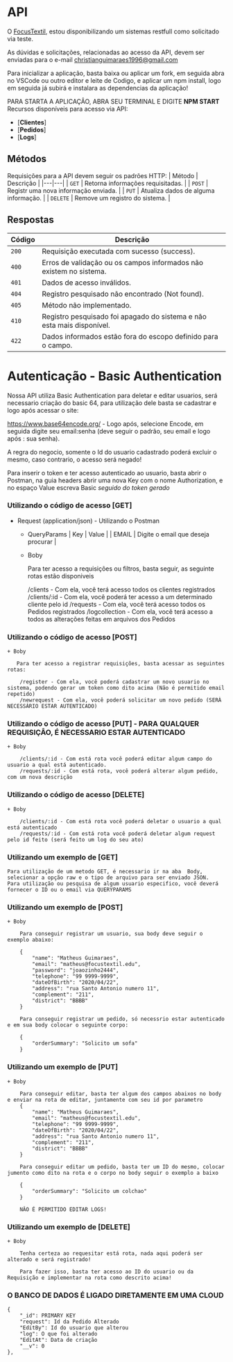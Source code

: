 # API

O [FocusTextil](https://www.focustextil.com.br), estou disponibilizando um sistemas restfull como solicitado via teste.


As dúvidas e solicitações, relacionadas ao acesso da API, devem ser enviadas para o e-mail christianguimaraes1996@gmail.com

Para inicializar a aplicação, basta baixa ou aplicar um fork, em seguida abra no VSCode ou outro editor e leite de Codigo, e aplicar um npm install, logo em seguida já subirá e instalara as dependencias da aplicação!

PARA STARTA A APLICAÇÂO, ABRA SEU TERMINAL E DIGITE **NPM START**
Recursos disponíveis para acesso via API:
* [**Clientes**]
* [**Pedidos**]
* [**Logs**]

## Métodos
Requisições para a API devem seguir os padrões HTTP:
| Método | Descrição |
|---|---|
| `GET` | Retorna informações requisitadas. |
| `POST` | Registr uma nova informação enviada. |
| `PUT` | Atualiza dados de alguma informação. |
| `DELETE` | Remove um registro do sistema. |

## Respostas

| Código | Descrição |
|---|---|
| `200` | Requisição executada com sucesso (success).|
| `400` | Erros de validação ou os campos informados não existem no sistema.|
| `401` | Dados de acesso inválidos.|
| `404` | Registro pesquisado não encontrado (Not found).|
| `405` | Método não implementado.|
| `410` | Registro pesquisado foi apagado do sistema e não esta mais disponível.|
| `422` | Dados informados estão fora do escopo definido para o campo.|

# Autenticação - Basic Authentication

Nossa API utiliza Basic Authentication para deletar e editar usuarios, será necessario criação do basic 64, para utilização dele basta se cadastrar e logo após acessar o site:

https://www.base64encode.org/ - Logo após, selecione Encode, em seguida digite seu email:senha (deve seguir o padrão, seu email e logo após : sua senha).


A regra do negocio, somente o Id do usuario cadastrado poderá excluir o mesmo, caso contrario, o acesso será negado!

Para inserir o token e ter acesso autenticado ao usuario, basta abrir o Postman, na guia headers abrir uma nova Key com o nome Authorization, e no espaço Value escreva Basic *seguido do token gerado*


### Utilizando o código de acesso [GET]


+ Request (application/json) - Utilizando o Postman

    + QueryParams
            |    Key       | Value                                    |
            |    EMAIL     | Digite o email que deseja procurar       |


    + Boby

        Para ter acesso a requisições ou filtros, basta seguir, as seguinte rotas estão disponiveis

        /clients - Com ela, você terá acesso todos os clientes registrados
        /clients/:id - Com ela, você poderá ter acesso a um determinado cliente pelo id
        /requests -  Com ela, você terá acesso todos os Pedidos registrados
        /logcollection - Com ela, você terá acesso a todos as alterações feitas em arquivos dos Pedidos


### Utilizando o código de acesso [POST]

    + Boby

       Para ter acesso a registrar requisições, basta acessar as seguintes rotas:

        /register - Com ela, você poderá cadastrar um novo usuario no sistema, podendo gerar um token como dito acima (Não é permitido email repetido)
        /newrequest - Com ela, você poderá solicitar um novo pedido (SERÀ NECESSÀRIO ESTAR AUTENTICADO)


### Utilizando o código de acesso [PUT] - PARA QUALQUER REQUISIÇÂO, É NECESSARIO ESTAR AUTENTICADO

    + Boby

        /clients/:id - Com está rota você poderá editar algum campo do usuario a qual está autenticado.
        /requests/:id - Com está rota, você poderá alterar algum pedido, com um nova descrição



### Utilizando o código de acesso [DELETE]

    + Boby

        /clients/:id - Com está rota você poderá deletar o usuario a qual está autenticado
        /requests/:id - Com está rota você poderá deletar algum request pelo id feito (será feito um log do seu ato)



### Utilizando um exemplo de [GET]

    Para utilização de um metodo GET, é necessario ir na aba  Body, selecionar a opção raw e o tipo de arquivo para ser enviado JSON.
    Para utilização ou pesquisa de algum usuario especifico, você deverá fornecer o ID ou o email via QUERYPARAMS

### Utilizando um exemplo de [POST]

    + Boby

        Para conseguir registrar um usuario, sua body deve seguir o exemplo abaixo:

        {   
            "name": "Matheus Guimaraes",
            "email": "matheus@focustextil.edu",
            "password": "joaozinho2444",
            "telephone": "99 9999-9999",
            "dateOfBirth": "2020/04/22",
            "address": "rua Santo Antonio numero 11",
            "complement": "211",
            "district": "BBBB"
        }
    
        Para conseguir registrar um pedido, só necessrio estar autenticado e em sua body colocar o seguinte corpo:

        {   
            "orderSummary": "Solicito um sofa"
        }

### Utilizando um exemplo de [PUT]

    + Boby

        Para conseguir editar, basta ter algum dos campos abaixos no body e enviar na rota de editar, juntamente com seu id por parametro
        {   
            "name": "Matheus Guimaraes",
            "email": "matheus@focustextil.edu",
            "telephone": "99 9999-9999",
            "dateOfBirth": "2020/04/22",
            "address": "rua Santo Antonio numero 11",
            "complement": "211",
            "district": "BBBB"
        }

        Para conseguir editar um pedido, basta ter um ID do mesmo, colocar jumento como dito na rota e o corpo no body seguir o exemplo a baixo

        {   
            "orderSummary": "Solicito um colchao"
        }

        NÂO É PERMITIDO EDITAR LOGS!


### Utilizando um exemplo de [DELETE]

    + Boby

        Tenha certeza ao requesitar está rota, nada aqui poderá ser alterado e será registrado!

        Para fazer isso, basta ter acesso ao ID do usuario ou da Requisição e implementar na rota como descrito acima!





### O BANCO DE DADOS É LIGADO DIRETAMENTE EM UMA CLOUD

    {
        "_id": PRIMARY KEY
        "request": Id da Pedido Alterado
        "EditBy": Id do usuario que alterou
        "log": O que foi alterado
        "EditAt": Data de criação
        "__v": 0
    },
